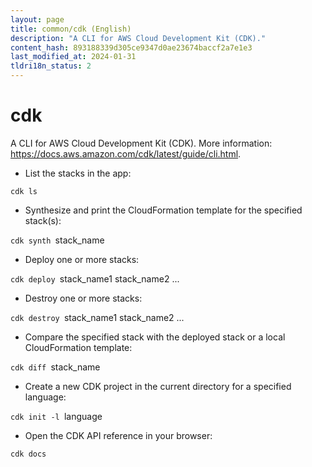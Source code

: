 ```yaml
---
layout: page
title: common/cdk (English)
description: "A CLI for AWS Cloud Development Kit (CDK)."
content_hash: 893188339d305ce9347d0ae23674baccf2a7e1e3
last_modified_at: 2024-01-31
tldri18n_status: 2
---
```

# cdk

A CLI for AWS Cloud Development Kit (CDK).
More information: <https://docs.aws.amazon.com/cdk/latest/guide/cli.html>.

- List the stacks in the app:

`cdk ls`

- Synthesize and print the CloudFormation template for the specified stack(s):

`cdk synth `<span class="tldr-var badge badge-pill bg-dark-lm bg-white-dm text-white-lm text-dark-dm font-weight-bold">stack_name</span>

- Deploy one or more stacks:

`cdk deploy `<span class="tldr-var badge badge-pill bg-dark-lm bg-white-dm text-white-lm text-dark-dm font-weight-bold">stack_name1 stack_name2 ...</span>

- Destroy one or more stacks:

`cdk destroy `<span class="tldr-var badge badge-pill bg-dark-lm bg-white-dm text-white-lm text-dark-dm font-weight-bold">stack_name1 stack_name2 ...</span>

- Compare the specified stack with the deployed stack or a local CloudFormation template:

`cdk diff `<span class="tldr-var badge badge-pill bg-dark-lm bg-white-dm text-white-lm text-dark-dm font-weight-bold">stack_name</span>

- Create a new CDK project in the current directory for a specified language:

`cdk init -l `<span class="tldr-var badge badge-pill bg-dark-lm bg-white-dm text-white-lm text-dark-dm font-weight-bold">language</span>

- Open the CDK API reference in your browser:

`cdk docs`
